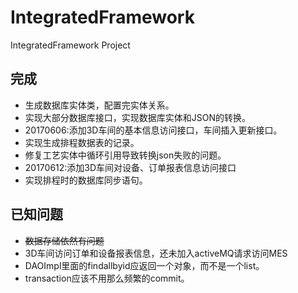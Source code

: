# IntegratedFramework
IntegratedFramework Project
## 完成
* 生成数据库实体类，配置完实体关系。
* 实现大部分数据库接口，实现数据库实体和JSON的转换。
* 20170606:添加3D车间的基本信息访问接口，车间插入更新接口。
* 实现生成排程数据表的记录。
* 修复工艺实体中循环引用导致转换json失败的问题。
* 20170612:添加3D车间对设备、订单报表信息访问接口
* 实现排程时的数据库同步语句。
## 已知问题
* ~~数据存储依然有问题~~
* 3D车间访问订单和设备报表信息，还未加入activeMQ请求访问MES
* DAOImpl里面的findallbyid应返回一个对象，而不是一个list。
* transaction应该不用那么频繁的commit。